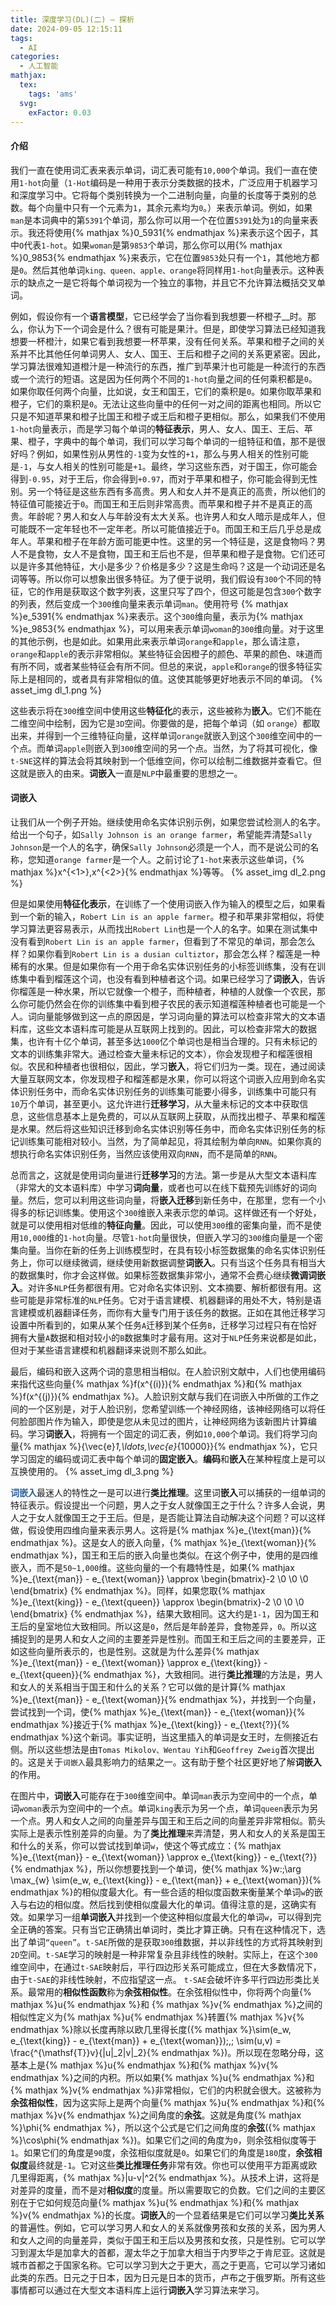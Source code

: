 ```yaml
---
title: 深度学习(DL)(二) — 探析
date: 2024-09-05 12:15:11
tags:
  - AI
categories:
  - 人工智能
mathjax:
  tex:
    tags: 'ams'
  svg:
    exFactor: 0.03
---
```


#### 介绍

我们一直在使用词汇表来表示单词，词汇表可能有`10,000`个单词。我们一直在使用`1-hot`向量（`1-Hot`编码是一种用于表示分类数据的技术，广泛应用于机器学习和深度学习中。它将每个类别转换为一个二进制向量，向量的长度等于类别的总数。每个向量中只有一个元素为`1`，其余元素均为`0`。）来表示单词。例如，如果`man`是本词典中的第`5391`个单词，那么你可以用一个在位置`5391`处为`1`的向量来表示。我还将使用{% mathjax %}0_5931{% endmathjax %}来表示这个因子，其中`O`代表`1-hot`。如果`woman`是第`9853`个单词，那么你可以用{% mathjax %}0_9853{% endmathjax %}来表示，它在位置`9853`处只有一个`1`，其他地方都是`0`。然后其他单词`king、queen、apple、orange`将同样用`1-hot`向量表示。这种表示的缺点之一是它将每个单词视为一个独立的事物，并且它不允许算法概括交叉单词。
<!-- more -->

例如，假设你有一个**语言模型**，它已经学会了当你看到我想要一杯橙子__时。那么，你认为下一个词会是什么？很有可能是果汁。但是，即使学习算法已经知道我想要一杯橙汁，如果它看到我想要一杯苹果，没有任何关系。苹果和橙子之间的关系并不比其他任何单词男人、女人、国王、王后和橙子之间的关系更紧密。因此，学习算法很难知道橙汁是一种流行的东西，推广到苹果汁也可能是一种流行的东西或一个流行的短语。这是因为任何两个不同的`1-hot`向量之间的任何乘积都是`0`。如果你取任何两个向量，比如说，女王和国王，它们的乘积是`0`。如果你取苹果和橙子，它们的乘积是`0`。无法让这些向量中的任何一对之间的距离也相同。所以它只是不知道苹果和橙子比国王和橙子或王后和橙子更相似。那么，如果我们不使用`1-hot`向量表示，而是学习每个单词的**特征表示**，男人、女人、国王、王后、苹果、橙子，字典中的每个单词，我们可以学习每个单词的一组特征和值，那不是很好吗？例如，如果性别从男性的`-1`变为女性的`+1`，那么与男人相关的性别可能是`-1`，与女人相关的性别可能是`+1`。最终，学习这些东西，对于国王，你可能会得到`-0.95`，对于王后，你会得到`+0.97`，而对于苹果和橙子，你可能会得到无性别。另一个特征是这些东西有多高贵。男人和女人并不是真正的高贵，所以他们的特征值可能接近于`0`。而国王和王后则非常高贵。而苹果和橙子并不是真正的高贵。年龄呢？男人和女人与年龄没有太大关系。也许男人和女人暗示是成年人，但可能既不一定年轻也不一定年老。所以可能值接近于`0`。而国王和王后几乎总是成年人。苹果和橙子在年龄方面可能更中性。这里的另一个特征是，这是食物吗？男人不是食物，女人不是食物，国王和王后也不是，但苹果和橙子是食物。它们还可以是许多其他特征，大小是多少？价格是多少？这是生命吗？这是一个动词还是名词等等。所以你可以想象出很多特征。为了便于说明，我们假设有`300`个不同的特征，它的作用是获取这个数字列表，这里只写了四个，但这可能是包含`300`个数字的列表，然后变成一个`300`维向量来表示单词`man`。使用符号 {% mathjax %}e_5391{% endmathjax %}来表示。这个`300`维向量，表示为{% mathjax %}e_9853{% endmathjax %}，可以用来表示单词`woman`的`300`维向量。对于这里的其他示例，也是如此。如果用此来表示单词`orange`和`apple`，那么请注意，`orange`和`apple`的表示非常相似。某些特征会因橙子的颜色、苹果的颜色、味道而有所不同，或者某些特征会有所不同。但总的来说，`apple`和`orange`的很多特征实际上是相同的，或者具有非常相似的值。这使其能够更好地表示不同的单词。
{% asset_img dl_1.png %}

这些表示将在`300`维空间中使用这些**特征化**的表示，这些被称为**嵌入**。它们不能在二维空间中绘制，因为它是`3D`空间。你要做的是，把每个单词（如 `orange`）都取出来，并得到一个三维特征向量，这样单词`orange`就嵌入到这个`300`维空间中的一个点。而单词`apple`则嵌入到`300`维空间的另一个点。当然，为了将其可视化，像`t-SNE`这样的算法会将其映射到一个低维空间，你可以绘制二维数据并查看它。但这就是嵌入的由来。**词嵌入**一直是`NLP`中最重要的思想之一。

#### 词嵌入

让我们从一个例子开始。继续使用命名实体识别示例，如果您尝试检测人的名字。给出一个句子，如`Sally Johnson is an orange farmer`，希望能弄清楚`Sally Johnson`是一个人的名字，确保`Sally Johnson`必须是一个人，而不是说公司的名称，您知道`orange farmer`是一个人。之前讨论了`1-hot`来表示这些单词，{% mathjax %}x^{<1>},x^{<2>}{% endmathjax %}等等。
{% asset_img dl_2.png %}

但是如果使用**特征化表示**，在训练了一个使用词嵌入作为输入的模型之后，如果看到一个新的输入，`Robert Lin is an apple farmer`。橙子和苹果非常相似，将使学习算法更容易表示，从而找出`Robert Lin`也是一个人的名字。如果在测试集中没有看到`Robert Lin is an apple farmer`，但看到了不常见的单词，那会怎么样？如果你看到`Robert Lin is a dusian cultiztor`，那会怎么样？榴莲是一种稀有的水果。但是如果你有一个用于命名实体识别任务的小标签训练集，没有在训练集中看到榴莲这个词，也没有看到种植者这个词。如果已经学习了**词嵌入**，告诉你榴莲是一种水果，所以它就像一个橙子，而种植者，种植的人就像一个农民，那么你可能仍然会在你的训练集中看到橙子农民的表示知道榴莲种植者也可能是一个人。词向量能够做到这一点的原因是，学习词向量的算法可以检查非常大的文本语料库，这些文本语料库可能是从互联网上找到的。因此，可以检查非常大的数据集，也许有十亿个单词，甚至多达`1000`亿个单词也是相当合理的。只有未标记的文本的训练集非常大。通过检查大量未标记的文本），你会发现橙子和榴莲很相似。农民和种植者也很相似，因此，学习**嵌入**，将它们归为一类。现在，通过阅读大量互联网文本，你发现橙子和榴莲都是水果，你可以将这个词嵌入应用到命名实体识别任务中，而命名实体识别任务的训练集可能要小得多，训练集中可能只有`10`万个单词，甚至更小。这允许进行**迁移学习**，从大量未标记的文本中获取信息，这些信息基本上是免费的，可以从互联网上获取，从而找出橙子、苹果和榴莲是水果。然后将这些知识迁移到命名实体识别等任务中，而命名实体识别任务的标记训练集可能相对较小。当然，为了简单起见，将其绘制为单向`RNN`。如果你真的想执行命名实体识别任务，当然应该使用双向`RNN`，而不是简单的`RNN`。

总而言之，这就是使用词向量进行**迁移学习**的方法。第一步是从大型文本语料库（非常大的文本语料库）中学习**词向量**，或者也可以在线下载预先训练好的词向量。然后，您可以利用这些词向量，将**嵌入迁移**到新任务中，在那里，您有一个小得多的标记训练集。使用这个`300`维嵌入来表示您的单词。这样做还有一个好处，就是可以使用相对低维的**特征向量**。因此，可以使用`300`维的密集向量，而不是使用`10,000`维的`1-hot`向量。尽管`1-hot`向量很快，但嵌入学习的`300`维向量是一个密集向量。当你在新的任务上训练模型时，在具有较小标签数据集的命名实体识别任务上，你可以继续微调，继续使用新数据调整**词嵌入**。只有当这个任务具有相当大的数据集时，你才会这样做。如果标签数据集非常小，通常不会费心继续**微调词嵌入**。对许多`NLP`任务都很有用。它对命名实体识别、文本摘要、解析都很有用。这些可能是非常标准的`NLP`任务。它对于语言建模、机器翻译的用处不大，特别是语言建模或机器翻译任务，而你有大量专门用于该任务的数据。正如在其他迁移学习设置中所看到的，如果从某个任务`A`迁移到某个任务`B`，迁移学习过程只有在恰好拥有大量`A`数据和相对较小的`B`数据集时才最有用。这对于`NLP`任务来说都是如此，但对于某些语言建模和机器翻译来说则不那么如此。

最后，编码和嵌入这两个词的意思相当相似。在人脸识别文献中，人们也使用编码来指代这些向量{% mathjax %}f(x^{(i)}){% endmathjax %}和{% mathjax %}f(x^{(j)}){% endmathjax %}。人脸识别文献与我们在词嵌入中所做的工作之间的一个区别是，对于人脸识别，您希望训练一个神经网络，该神经网络可以将任何脸部图片作为输入，即使是您从未见过的图片，让神经网络为该新图片计算编码。学习**词嵌入**，将拥有一个固定的词汇表，例如`10,000`个单词。我们将学习向量{% mathjax %}\{\vec{e}_1,\ldots,\vec{e}_{10000}\}{% endmathjax %}，它只学习固定的编码或词汇表中每个单词的**固定嵌入**。**编码**和**嵌入**在某种程度上是可以互换使用的。
{% asset_img dl_3.png %}

<span style="color:#295F98;font-weight:900;">词嵌入</span>最迷人的特性之一是可以进行**类比推理**。这里词**嵌入**可以捕获的一组单词的特征表示。假设提出一个问题，男人之于女人就像国王之于什么？许多人会说，男人之于女人就像国王之于王后。但是，是否能让算法自动解决这个问题？可以这样做，假设使用四维向量来表示男人。这将是{% mathjax %}e_{\text{man}}{% endmathjax %}。这是女人的嵌入向量，{% mathjax %}e_{\text{woman}}{% endmathjax %}，国王和王后的嵌入向量也类似。在这个例子中，使用的是四维嵌入，而不是`50~1,000`维。这些向量的一个有趣特性是，如果{% mathjax %}e_{\text{man}} - e_{\text{woman}} \approx \begin{bmatrix}-2 \\0 \\0 \\0 \end{bmatrix} {% endmathjax %}。同样，如果您取{% mathjax %}e_{\text{king}} - e_{\text{queen}} \approx \begin{bmatrix}-2 \\0 \\0 \\0 \end{bmatrix} {% endmathjax %}，结果大致相同。这大约是`1-1`，因为国王和王后的皇室地位大致相同。所以这是`0`，然后是年龄差异，食物差异，`0`。所以这捕捉到的是男人和女人之间的主要差异是性别。而国王和王后之间的主要差异，正如这些向量所表示的，也是性别。这就是为什么差异{% mathjax %}e_{\text{man}} - e_{\text{woman}} \approx e_{\text{king}} - e_{\text{queen}}{% endmathjax %}，大致相同。进行**类比推理**的方法是，男人和女人的关系相当于国王和什么的关系？它可以做的是计算{% mathjax %}e_{\text{man}} - e_{\text{woman}}{% endmathjax %}，并找到一个向量，尝试找到一个词，使{% mathjax %}e_{\text{man}} - e_{\text{woman}}{% endmathjax %}接近于{% mathjax %}e_{\text{king}} - e_{\text{?}}{% endmathjax %}这个新词。事实证明，当这里插入的单词是女王时，左侧接近右侧。所以这些想法是由`Tomas Mikolov、Wentau Yih`和`Geoffrey Zweig`首次提出的。这是关于`词嵌入`最具影响力的结果之一。这有助于整个社区更好地了解**词嵌入**的作用。

在图片中，**词嵌入**可能存在于`300`维空间中。单词`man`表示为空间中的一个点，单词`woman`表示为空间中的一个点。单词`king`表示为另一个点，单词`queen`表示为另一个点。男人和女人之间的向量差异与国王和王后之间的向量差异非常相似。箭头实际上是表示性别差异的向量。为了**类比推理**来弄清楚，男人和女人的关系是国王和什么的关系，你可以尝试找到单词`w`，使这个等式成立：{% mathjax %}e_{\text{man}} - e_{\text{woman}} \approx e_{\text{king}} - e_{\text{?}} {% endmathjax %}，所以你想要找到一个单词，使{% mathjax %}w:\;\arg \max_{w} \sim(e_w, e_{\text{king}} - e_{\text{man}} + e_{\text{woman}}){% endmathjax %}的相似度最大化。有一些合适的相似度函数来衡量某个单词`w`的嵌入与右边的相似度。然后找到使相似度最大化的单词。值得注意的是，这确实有效。如果学习一组**单词嵌入**并找到一个使这种相似度最大化的单词`w`，可以得到完全正确的答案。只有当它正确猜出单词时，类比才算正确。只有在这种情况下，选出了单词`“queen”`。`t-SAE`所做的是获取`300`维数据，并以非线性的方式将其映射到`2D`空间。`t-SAE`学习的映射是一种非常复杂且非线性的映射。实际上，在这个`300`维空间中，在通过`t-SAE`映射后，平行四边形关系可能成立，但在大多数情况下，由于`t-SAE`的非线性映射，不应指望这一点。 `t-SAE`会破坏许多平行四边形类比关系。最常用的**相似性函数**称为**余弦相似性**。在余弦相似性中，你将两个向量{% mathjax %}u{% endmathjax %}和 {% mathjax %}v{% endmathjax %}之间的相似性定义为{% mathjax %}u{% endmathjax %}转置{% mathjax %}v{% endmathjax %}除以长度再除以欧几里得长度({% mathjax %}\sim(e_w, e_{\text{king}} - e_{\text{man}} + e_{\text{woman}})\;,\; \sim(u,v) = \frac{^{\mathsf{T}}v}{\|u\|_2\|v\|_2}{% endmathjax %})。所以现在忽略分母，这基本上是{% mathjax %}u{% endmathjax %}和{% mathjax %}v{% endmathjax %}之间的内积。所以如果{% mathjax %}u{% endmathjax %}和{% mathjax %}v{% endmathjax %}非常相似，它们的内积就会很大。这被称为**余弦相似性**，因为这实际上是两个向量{% mathjax %}u{% endmathjax %}和{% mathjax %}v{% endmathjax %}之间角度的**余弦**。这就是角度{% mathjax %}\phi{% endmathjax %}，所以这个公式是它们之间角度的**余弦**({% mathjax %}\cos\phi{% endmathjax %})。如果它们之间的角度为`0`，则余弦相似度等于`1`。如果它们的角度是`90`度，余弦相似度就是`0`。如果它们的角度是`180`度，**余弦相似度**最终就是`-1`。它对这些**类比推理任务**非常有效。你也可以使用平方距离或欧几里得距离，{% mathjax %}\|u-v\|^2{% endmathjax %}。从技术上讲，这将是对差异的度量，而不是对**相似度**的度量。所以需要取它的负数。它们之间的主要区别在于它如何规范向量{% mathjax %}u{% endmathjax %}和{% mathjax %}v{% endmathjax %}的长度。**词嵌入**的一个显着结果是它们可以学习**类比关系**的普遍性。例如，它可以学习男人和女人的关系就像男孩和女孩的关系，因为男人和女人之间的向量差异，类似于国王和王后以及男孩和女孩，只是性别。它可以学习到渥太华是加拿大的首都，渥太华之于加拿大相当于内罗毕之于肯尼亚。这就是城市首都之于国家名称。它可以学习到大之于更大，高之于更高，它可以学习诸如此类的东西。日元之于日本，因为日元是日本的货币，卢布之于俄罗斯。所有这些事情都可以通过在大型文本语料库上运行**词嵌入**学习算法来学习。